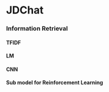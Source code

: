 # JDChat
### Information Retrieval 
#### TFIDF
#### LM
#### CNN

#### Sub model for Reinforcement Learning